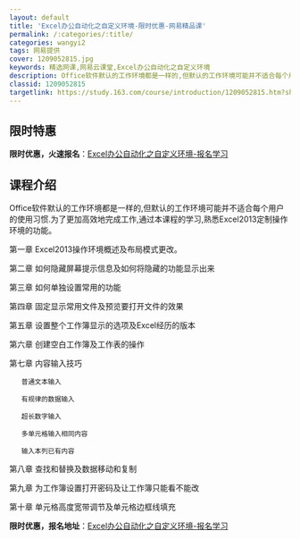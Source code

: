 ```yaml
---
layout: default
title: 'Excel办公自动化之自定义环境-限时优惠-网易精品课'
permalink: /:categories/:title/
categories: wangyi2
tags: 网易提供
cover: 1209052815.jpg
keywords: 精选网课,网易云课堂,Excel办公自动化之自定义环境
description: Office软件默认的工作环境都是一样的,但默认的工作环境可能并不适合每个用户的使用习惯.为了更加高效地完成工作,通过本
classid: 1209052815
targetlink: https://study.163.com/course/introduction/1209052815.htm?share=1&shareId=1025206652&utm_campaign=share&utm_medium=iphoneShare&utm_source=&utm_u=1025206652
---
```


## 限时特惠

**限时优惠，火速报名**：[Excel办公自动化之自定义环境-报名学习](https://study.163.com/course/introduction/1209052815.htm?share=1&shareId=1025206652&utm_campaign=share&utm_medium=iphoneShare&utm_source=&utm_u=1025206652)

## 课程介绍

Office软件默认的工作环境都是一样的,但默认的工作环境可能并不适合每个用户的使用习惯.为了更加高效地完成工作,通过本课程的学习,熟悉Excel2013定制操作环境的功能。

第一章  Excel2013操作环境概述及布局模式更改。

第二章  如何隐藏屏幕提示信息及如何将隐藏的功能显示出来

第三章  如何单独设置常用的功能

第四章  固定显示常用文件及预览要打开文件的效果

第五章  设置整个工作簿显示的选项及Excel经历的版本

第六章 创建空白工作簿及工作表的操作

第七章 内容输入技巧

       普通文本输入

       有规律的数据输入

       超长数字输入

       多单元格输入相同内容

       输入本列已有内容

第八章 查找和替换及数据移动和复制

第九章 为工作簿设置打开密码及让工作簿只能看不能改

第十章 单元格高度宽带调节及单元格边框线填充

**限时优惠，报名地址**：[Excel办公自动化之自定义环境-报名学习](https://study.163.com/course/introduction/1209052815.htm?share=1&shareId=1025206652&utm_campaign=share&utm_medium=iphoneShare&utm_source=&utm_u=1025206652)

